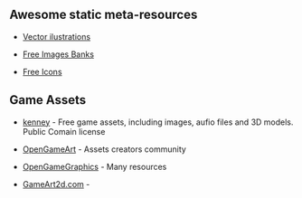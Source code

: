 ## Awesome static meta-resources

- [Vector ilustrations](illustrations.md)

- [Free Images Banks](images.md)

- [Free Icons](icons.md)

## Game Assets

- [kenney](http://kenney.nl/) - Free game assets, including images, aufio files
  and 3D models. Public Comain license

- [OpenGameArt](https://opengameart.org/) - Assets creators community

- [OpenGameGraphics](https://opengamegraphics.com/) - Many resources 

- [GameArt2d.com](https://www.gameart2d.com/freebies.html) - 
